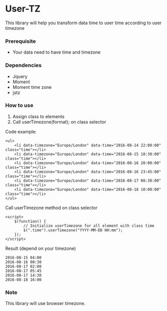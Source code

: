 # User-TZ
This library will help you transform data time to user time according to user timezone


### Prerequisite
* Your data need to have time and timezone

### Dependencies
* Jquery
* Moment
* Moment time zone
* jstz

### How to use
1. Assign class to elements
2. Call userTimezone(format); on class selector


Code example:
```
<ul>
    <li data-timezone="Europe/London" data-time="2016-08-14 22:00:00" class="time"></li>
    <li data-timezone="Europe/London" data-time="2016-08-15 18:30:00" class="time"></li>
    <li data-timezone="Europe/London" data-time="2016-08-16 20:00:00" class="time"></li>
    <li data-timezone="Europe/London" data-time="2016-08-16 23:45:00" class="time"></li>
    <li data-timezone="Europe/London" data-time="2016-08-17 08:30:00" class="time"></li>
    <li data-timezone="Europe/London" data-time="2016-08-18 10:00:00" class="time"></li>
</ul>
```

Call userTimezone method on class selector
```
<script>
    $(function() {
        // Initialize userTimezone for all element with class time
        $(".time").userTimezone("YYYY-MM-DD HH:mm");
    });
</script>
```

Result (depend on your timezone)
```
2016-08-15 04:00
2016-08-16 00:30
2016-08-17 02:00
2016-08-17 05:45
2016-08-17 14:30
2016-08-18 16:00
```

### Note
This library will use browser timezone.